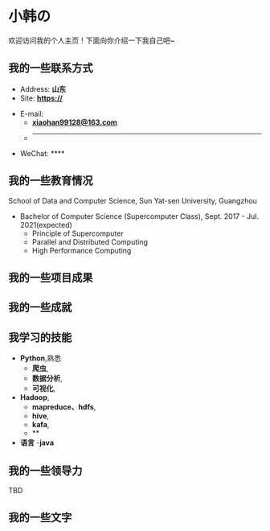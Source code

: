 # 小韩の

欢迎访问我的个人主页！下面向你介绍一下我自己吧~

<!-- slide -->

## 我的一些联系方式

- Address: **山东**
- Site: **<https://>**

<!-- slide vertical=true -->

- E-mail:
  - **xiaohan99128@163.com**
  - ****
- WeChat: ****

<!-- slide -->

## 我的一些教育情况

<!-- slide vertical=true -->

School of Data and Computer Science, Sun Yat-sen University, Guangzhou

- Bachelor of Computer Science (Supercomputer Class), Sept. 2017 - Jul. 2021(expected)
  - Principle of Supercomputer
  - Parallel and Distributed Computing
  - High Performance Computing

<!-- slide -->

## 我的一些项目成果

<!-- slide vertical=true -->



<!-- slide -->

## 我的一些成就

<!-- slide vertical=true -->



<!-- slide vertical=true -->



<!-- slide -->

## 我学习的技能

<!-- slide vertical=true -->

- **Python**,熟悉
  - **爬虫**, 
  - **数据分析**, 
  - **可视化**, 
- **Hadoop**, 
  - **mapreduce、hdfs**, 
  - **hive**, 
  - **kafa**,
  - ** 
- **语言**
  -**java**

<!-- slide vertical=true -->
<!-- slide -->

## 我的一些领导力

TBD

<!-- slide -->

## 我的一些文字

